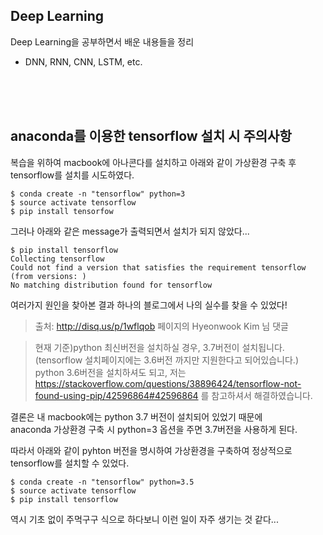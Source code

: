 ## Deep Learning

Deep Learning을 공부하면서 배운 내용들을 정리
 - DNN, RNN, CNN, LSTM, etc.

<br>
<br>
<br>

## anaconda를 이용한 tensorflow 설치 시 주의사항

복습을 위하여 macbook에 아나콘다를 설치하고 아래와 같이 가상환경 구축 후 tensorflow를 설치를 시도하였다.

```
$ conda create -n "tensorflow" python=3
$ source activate tensorflow
$ pip install tensorfow
```

그러나 아래와 같은 message가 출력되면서 설치가 되지 않았다...
```
$ pip install tensorflow
Collecting tensorflow
Could not find a version that satisfies the requirement tensorflow (from versions: )
No matching distribution found for tensorflow
```

여러가지 원인을 찾아본 결과 하나의 블로그에서 나의 실수를 찾을 수 있었다!

> 출처: http://disq.us/p/1wflqob 페이지의 Hyeonwook Kim 님 댓글

> 현재 기준)python 최신버전을 설치하실 경우, 3.7버전이 설치됩니다. (tensorflow 설치페이지에는 3.6버전 까지만 지원한다고 되어있습니다.)
python 3.6버전을 설치하셔도 되고, 저는 https://stackoverflow.com/questions/38896424/tensorflow-not-found-using-pip/42596864#42596864 를 참고하셔서 해결하였습니다.

결론은 내 macbook에는 python 3.7 버전이 설치되어 있었기 때문에  
anaconda 가상환경 구축 시 python=3 옵션을 주면 3.7버전을 사용하게 된다.

따라서 아래와 같이 pyhton 버전을 명시하여 가상환경을 구축하여
정상적으로 tensorflow를 설치할 수 있었다.

```
$ conda create -n "tensorflow" python=3.5
$ source activate tensorflow
$ pip install tensorflow
```

역시 기초 없이 주먹구구 식으로 하다보니 이런 일이 자주 생기는 것 같다...
